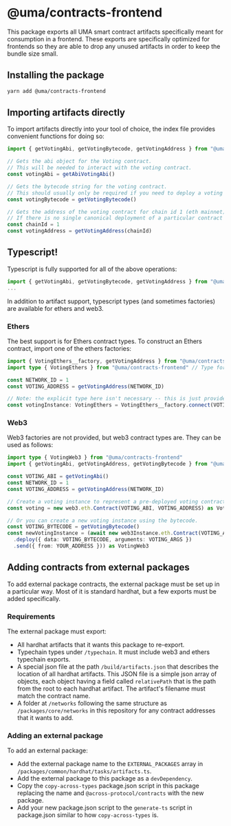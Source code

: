 # @uma/contracts-frontend

This package exports all UMA smart contract artifacts specifically meant for consumption in a frontend. These exports
are specifically optimized for frontends so they are able to drop any unused artifacts in order to keep the bundle size
small.

## Installing the package

```bash
yarn add @uma/contracts-frontend
```

## Importing artifacts directly

To import artifacts directly into your tool of choice, the index file provides convenient functions for doing so:

```js
import { getVotingAbi, getVotingBytecode, getVotingAddress } from "@uma/contracts-frontend"

// Gets the abi object for the Voting contract.
// This will be needed to interact with the voting contract.
const votingAbi = getAbiVotingAbi()

// Gets the bytecode string for the voting contract.
// This should usually only be required if you need to deploy a voting contract (rare).
const votingBytecode = getVotingBytecode()

// Gets the address of the voting contract for chain id 1 (eth mainnet).
// If there is no single canonical deployment of a particular contract on the network provided, this will fail.
const chainId = 1
const votingAddress = getVotingAddress(chainId)
```

## Typescript!

Typescript is fully supported for all of the above operations:

```ts
import { getVotingAbi, getVotingBytecode, getVotingAddress } from "@uma/contracts-frontend";
...
```

In addition to artifact support, typescript types (and sometimes factories) are available for ethers and web3.

### Ethers

The best support is for Ethers contract types. To construct an Ethers contract, import one of the ethers factories:

```ts
import { VotingEthers__factory, getVotingAddress } from "@uma/contracts-frontend" // Factory to create ethers instance.
import type { VotingEthers } from "@uma/contracts-frontend" // Type for ethers instance.

const NETWORK_ID = 1
const VOTING_ADDRESS = getVotingAddress(NETWORK_ID)

// Note: the explicit type here isn't necessary -- this is just provided to document what VotingEthers is.
const votingInstance: VotingEthers = VotingEthers__factory.connect(VOTING_ADDRESS, providerOrSigner)
```

### Web3

Web3 factories are not provided, but web3 contract types are. They can be used as follows:

```ts
import type { VotingWeb3 } from "@uma/contracts-frontend"
import { getVotingAbi, getVotingAddress, getVotingBytecode } from "@uma/contracts-frontend"

const VOTING_ABI = getVotingAbi()
const NETWORK_ID = 1
const VOTING_ADDRESS = getVotingAddress(NETWORK_ID)

// Create a voting instance to represent a pre-deployed voting contract.
const voting = new web3.eth.Contract(VOTING_ABI, VOTING_ADDRESS) as VotingWeb3

// Or you can create a new voting instance using the bytecode.
const VOTING_BYTECODE = getVotingBytecode()
const newVotingInstance = (await new web3Instance.eth.Contract(VOTING_ABI, undefined)
  .deploy({ data: VOTING_BYTECODE, arguments: VOTING_ARGS })
  .send({ from: YOUR_ADDRESS })) as VotingWeb3
```

## Adding contracts from external packages

To add external package contracts, the external package must be set up in a particular way. Most of it is standard
hardhat, but a few exports must be added specifically.

### Requirements

The external package must export:

- All hardhat artifacts that it wants this package to re-export.
- Typechain types under `/typechain`. It must include web3 and ethers typechain exports.
- A special json file at the path `/build/artifacts.json` that describes the location of all hardhat artifacts. This
  JSON file is a simple json array of objects, each object having a field called `relativePath` that is the path from the
  root to each hardhat artifact. The artifact's filename must match the contract name.
- A folder at `/networks` following the same structure as `/packages/core/networks` in this repository for any
  contract addresses that it wants to add.

### Adding an external package

To add an external package:

- Add the external package name to the `EXTERNAL_PACKAGES` array in `/packages/common/hardhat/tasks/artifacts.ts`.
- Add the external package to this package as a `devDependency`.
- Copy the `copy-across-types` package.json script in this package replacing the name and `@across-protocol/contracts`
  with the new package.
- Add your new package.json script to the `generate-ts` script in package.json similar to how `copy-across-types` is.
